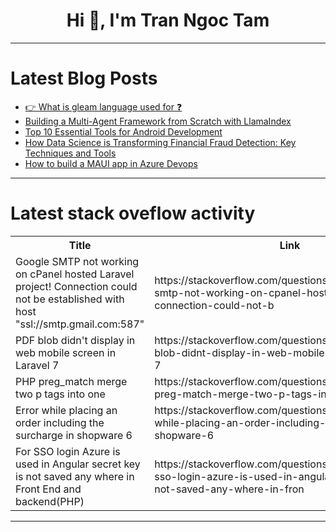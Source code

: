 <h1 align="center">Hi 👋, I'm Tran Ngoc Tam</h1>

---

# Latest Blog Posts 
<!-- BLOG-POST-LIST:START -->
- [👉 What is gleam language used for ❓](https://dev.to/piterweb/what-is-gleam-language-used-for-59ih)
- [Building a Multi-Agent Framework from Scratch with LlamaIndex](https://dev.to/yukooshima/building-a-multi-agent-framework-from-scratch-with-llamaindex-5ecn)
- [Top 10 Essential Tools for Android Development](https://dev.to/requestly/top-10-essential-tools-for-android-development-1n3l)
- [How Data Science is Transforming Financial Fraud Detection: Key Techniques and Tools](https://dev.to/chandan_gowda_84ee3f0128c/how-data-science-is-transforming-financial-fraud-detection-key-techniques-and-tools-44ma)
- [How to build a MAUI app in Azure Devops](https://dev.to/charliefoxtrot/how-to-build-a-maui-app-in-azure-devops-i48)
<!-- BLOG-POST-LIST:END -->

---

# Latest stack oveflow activity
<table>
  <tr><th>Title</th><th>Link</th></tr>
  <!-- STACKOVERFLOW:START --><tr><td>Google SMTP not working on cPanel hosted Laravel project! Connection could not be established with host &quot;ssl://smtp.gmail.com:587&quot;</td><td>https://stackoverflow.com/questions/79136300/google-smtp-not-working-on-cpanel-hosted-laravel-project-connection-could-not-b</td></tr><tr><td>PDF blob didn&#39;t display in web mobile screen in Laravel 7</td><td>https://stackoverflow.com/questions/79136199/pdf-blob-didnt-display-in-web-mobile-screen-in-laravel-7</td></tr><tr><td>PHP preg_match merge two p tags into one</td><td>https://stackoverflow.com/questions/79136072/php-preg-match-merge-two-p-tags-into-one</td></tr><tr><td>Error while placing an order including the surcharge in shopware 6</td><td>https://stackoverflow.com/questions/79135909/error-while-placing-an-order-including-the-surcharge-in-shopware-6</td></tr><tr><td>For SSO login Azure is used in Angular secret key is not saved any where in Front End and backend&lpar;PHP&rpar;</td><td>https://stackoverflow.com/questions/79135847/for-sso-login-azure-is-used-in-angular-secret-key-is-not-saved-any-where-in-fron</td></tr><!-- STACKOVERFLOW:END -->
</table>

---


